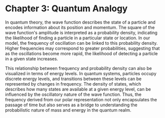 # Chapter 3: Quantum Analogy

In quantum theory, the wave function describes the state of a particle and encodes information about its position and momentum. The square of the wave function's amplitude is interpreted as a probability density, indicating the likelihood of finding a particle in a particular state or location. In our model, the frequency of oscillation can be linked to this probability density. Higher frequencies may correspond to greater probabilities, suggesting that as the oscillations become more rapid, the likelihood of detecting a particle in a given state increases.

This relationship between frequency and probability density can also be visualized in terms of energy levels. In quantum systems, particles occupy discrete energy levels, and transitions between these levels can be represented by changes in frequency. The density of states, which describes how many states are available at a given energy level, can be influenced by the oscillatory nature of the wave function. Thus, the frequency derived from our polar representation not only encapsulates the passage of time but also serves as a bridge to understanding the probabilistic nature of mass and energy in the quantum realm.
